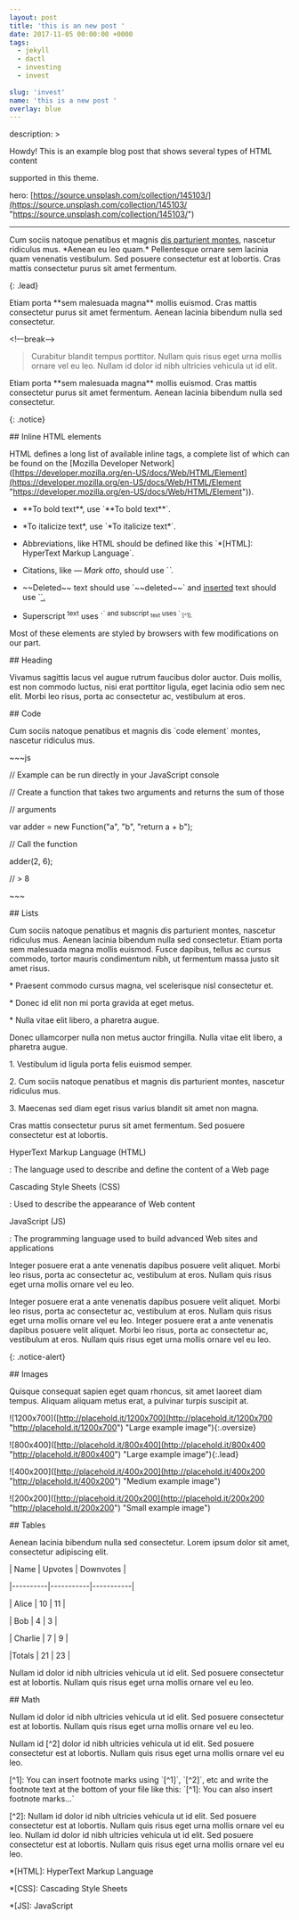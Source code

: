 ```yaml
---
layout: post
title: 'this is an new post '
date: 2017-11-05 00:00:00 +0000
tags:
  - jekyll
  - dactl
  - investing
  - invest
 
slug: 'invest'
name: 'this is a new post '
overlay: blue
---
```


description: >

  Howdy! This is an example blog post that shows several types of HTML content

  supported in this theme.

hero: [https://source.unsplash.com/collection/145103/](https://source.unsplash.com/collection/145103/ "https://source.unsplash.com/collection/145103/")

---

Cum sociis natoque penatibus et magnis <a href="#">dis parturient montes</a>, nascetur ridiculus mus. \*Aenean eu leo quam.\* Pellentesque ornare sem lacinia quam venenatis vestibulum. Sed posuere consectetur est at lobortis. Cras mattis consectetur purus sit amet fermentum.

{: .lead}

Etiam porta \*\*sem malesuada magna\*\* mollis euismod. Cras mattis consectetur purus sit amet fermentum. Aenean lacinia bibendum nulla sed consectetur.

<!–-break-–>

> Curabitur blandit tempus porttitor. Nullam quis risus eget urna mollis ornare vel eu leo. Nullam id dolor id nibh ultricies vehicula ut id elit.

Etiam porta \*\*sem malesuada magna\*\* mollis euismod. Cras mattis consectetur purus sit amet fermentum. Aenean lacinia bibendum nulla sed consectetur.

{: .notice}

\## Inline HTML elements

HTML defines a long list of available inline tags, a complete list of which can be found on the \[Mozilla Developer Network\]([https://developer.mozilla.org/en-US/docs/Web/HTML/Element](https://developer.mozilla.org/en-US/docs/Web/HTML/Element "https://developer.mozilla.org/en-US/docs/Web/HTML/Element")).

- \*\*To bold text\*\*, use \`\*\*To bold text\*\*\`.

- \*To italicize text\*, use \`\*To italicize text\*\`.

- Abbreviations, like HTML should be defined like this \`\*\[HTML\]: HyperText Markup Language\`.

- Citations, like <cite>&mdash; Mark otto</cite>, should use \`<cite>\`.

- \~\~Deleted\~\~ text should use \`\~\~deleted\~\~\` and <ins>inserted</ins> text should use \`<ins>\`.

- Superscript <sup>text</sup> uses \`<sup>\` and subscript <sub>text</sub> uses \`<sub>\`\[^1\].

Most of these elements are styled by browsers with few modifications on our part.

\## Heading

Vivamus sagittis lacus vel augue rutrum faucibus dolor auctor. Duis mollis, est non commodo luctus, nisi erat porttitor ligula, eget lacinia odio sem nec elit. Morbi leo risus, porta ac consectetur ac, vestibulum at eros.

\## Code

Cum sociis natoque penatibus et magnis dis \`code element\` montes, nascetur ridiculus mus.

\~\~\~js

// Example can be run directly in your JavaScript console

// Create a function that takes two arguments and returns the sum of those

// arguments

var adder = new Function("a", "b", "return a + b");

// Call the function

adder(2, 6);

// > 8

\~\~\~

\## Lists

Cum sociis natoque penatibus et magnis dis parturient montes, nascetur ridiculus mus. Aenean lacinia bibendum nulla sed consectetur. Etiam porta sem malesuada magna mollis euismod. Fusce dapibus, tellus ac cursus commodo, tortor mauris condimentum nibh, ut fermentum massa justo sit amet risus.

\* Praesent commodo cursus magna, vel scelerisque nisl consectetur et.

\* Donec id elit non mi porta gravida at eget metus.

\* Nulla vitae elit libero, a pharetra augue.

Donec ullamcorper nulla non metus auctor fringilla. Nulla vitae elit libero, a pharetra augue.

1\. Vestibulum id ligula porta felis euismod semper.

2\. Cum sociis natoque penatibus et magnis dis parturient montes, nascetur ridiculus mus.

3\. Maecenas sed diam eget risus varius blandit sit amet non magna.

Cras mattis consectetur purus sit amet fermentum. Sed posuere consectetur est at lobortis.

HyperText Markup Language (HTML)

\: The language used to describe and define the content of a Web page

Cascading Style Sheets (CSS)

\: Used to describe the appearance of Web content

JavaScript (JS)

\: The programming language used to build advanced Web sites and applications

Integer posuere erat a ante venenatis dapibus posuere velit aliquet. Morbi leo risus, porta ac consectetur ac, vestibulum at eros. Nullam quis risus eget urna mollis ornare vel eu leo.

Integer posuere erat a ante venenatis dapibus posuere velit aliquet. Morbi leo risus, porta ac consectetur ac, vestibulum at eros. Nullam quis risus eget urna mollis ornare vel eu leo. Integer posuere erat a ante venenatis dapibus posuere velit aliquet. Morbi leo risus, porta ac consectetur ac, vestibulum at eros. Nullam quis risus eget urna mollis ornare vel eu leo.

{: .notice-alert}

\## Images

Quisque consequat sapien eget quam rhoncus, sit amet laoreet diam tempus. Aliquam aliquam metus erat, a pulvinar turpis suscipit at.

!\[1200x700\]([http://placehold.it/1200x700](http://placehold.it/1200x700 "http://placehold.it/1200x700") "Large example image"){:.oversize}

!\[800x400\]([http://placehold.it/800x400](http://placehold.it/800x400 "http://placehold.it/800x400") "Large example image"){:.lead}

!\[400x200\]([http://placehold.it/400x200](http://placehold.it/400x200 "http://placehold.it/400x200") "Medium example image")

!\[200x200\]([http://placehold.it/200x200](http://placehold.it/200x200 "http://placehold.it/200x200") "Small example image")

\## Tables

Aenean lacinia bibendum nulla sed consectetur. Lorem ipsum dolor sit amet, consectetur adipiscing elit.

| Name     | Upvotes   | Downvotes |

|----------|-----------|-----------|

| Alice    |        10 |        11 |

| Bob      |         4 |         3 |

| Charlie  |         7 |         9 |

|Totals    |        21 |        23 |

Nullam id dolor id nibh ultricies vehicula ut id elit. Sed posuere consectetur est at lobortis. Nullam quis risus eget urna mollis ornare vel eu leo.

\## Math

Nullam id dolor id nibh ultricies vehicula ut id elit. Sed posuere consectetur est at lobortis. Nullam quis risus eget urna mollis ornare vel eu leo.

Nullam id \[^2\] dolor id nibh ultricies vehicula ut id elit. Sed posuere consectetur est at lobortis. Nullam quis risus eget urna mollis ornare vel eu leo.

\[^1\]: You can insert footnote marks using \`\[^1\]\`, \`\[^2\]\`, etc and write the footnote text at the bottom of your file like this: \`\[^1\]: You can also insert footnote marks...\`

\[^2\]: Nullam id dolor id nibh ultricies vehicula ut id elit. Sed posuere consectetur est at lobortis. Nullam quis risus eget urna mollis ornare vel eu leo. Nullam id dolor id nibh ultricies vehicula ut id elit. Sed posuere consectetur est at lobortis. Nullam quis risus eget urna mollis ornare vel eu leo.

\*\[HTML\]: HyperText Markup Language

\*\[CSS\]: Cascading Style Sheets

\*\[JS\]: JavaScript

